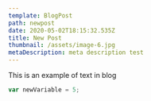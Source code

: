 ```yaml
---
template: BlogPost
path: newpost
date: 2020-05-02T18:15:32.535Z
title: New Post
thumbnail: /assets/image-6.jpg
metaDescription: meta description test
---
```

This is an example of text in blog

```javascript
var newVariable = 5;
```
